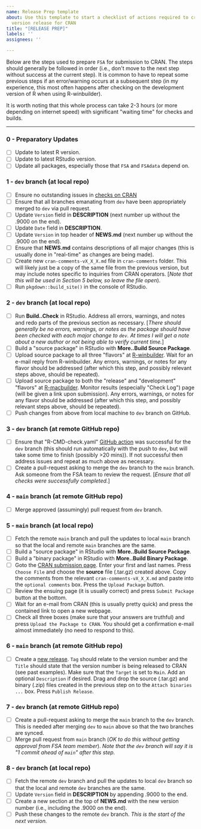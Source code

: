 ```yaml
---
name: Release Prep template
about: Use this template to start a checklist of actions required to create a new
  version release for CRAN
title: "[RELEASE PREP]"
labels: ''
assignees: ''

---
```


Below are the steps used to prepare `FSA` for submission to CRAN. The steps should generally be followed in order (i.e., don't move to the next step without success at the current step). It is common to have to repeat some previous steps if an error/warning occurs at a subsequent step (in my experience, this most often happens after checking on the development version of R when using R-winbuilder).

It is worth noting that this whole process can take 2-3 hours (or more depending on internet speed) with significant "waiting time" for checks and builds.

----

### 0 - Preparatory Updates
- [ ] Update to latest R version.
- [ ] Update to latest RStudio version.
- [ ] Update all packages, especially those that `FSA` and `FSAdata` depend on.

### 1 - `dev` branch (at local repo)
- [ ] Ensure no outstanding issues in [checks on CRAN](https://cran.r-project.org/web/checks/check_results_FSA.html)
- [ ] Ensure that all branches emanating from `dev` have been appropriately merged to `dev` via pull request.
- [ ] Update `Version` field in **DESCRIPTION** (next number up without the .9000 on the end).
- [ ] Update `Date` field in **DESCRIPTION**.
- [ ] Update `Version` in top header of **NEWS.md** (next number up without the .9000 on the end).
- [ ] Ensure that **NEWS.md** contains descriptions of all major changes (this is usually done in "real-time" as changes are being made).
- [ ] Create new `cran-comments-vX_X_X.md` file in `cran-comments` folder. This will likely just be a copy of the same file from the previous version, but may include notes specific to inquiries from CRAN operators. [*Note that this will be used in Section 5 below, so leave the file open*).
- [ ] Run `pkgdown::build_site()` in the console of RStudio.

### 2 - `dev` branch (at local repo)
- [ ] Run **Build..Check** in RStudio. Address all errors, warnings, and notes and redo parts of the previous section as necessary. [*There should generally be no errors, warnings, or notes as the package should have been checked with each major change to `dev`. At times I will get a *note* about a new author or not being able to verify current time.*]
- [ ] Build a "source package" in RStudio with **More..Build Source Package**.
- [ ] Upload source package to all three "flavors" at [R-winbuilder](https://win-builder.r-project.org/upload.aspx). Wait for an e-mail reply from R-winbuilder. Any errors, warnings, or notes for any flavor should be addressed (after which this step, and possibly relevant steps above, should be repeated).
- [ ] Upload source package to both the "release" and "development" "flavors" at [R-macbuilder](https://mac.r-project.org/macbuilder/submit.html). Monitor results (especially "Check Log") page (will be given a link upon submission). Any errors, warnings, or notes for any flavor should be addressed (after which this step, and possibly relevant steps above, should be repeated).
- [ ] Push changes from above from local machine to `dev` branch on GitHub.

### 3 - `dev` branch (at remote GitHub repo)
- [ ] Ensure that "R-CMD-check.yaml" [GitHub action](https://github.com/fishR-Core-Team/FSA/actions) was successful for the `dev` branch (this should run automatically with the push to `dev`, but will take some time to finish (possibly >20 mins)). If not successful then address issues and repeat as much above as necessary.
- [ ] Create a pull-request asking to merge the `dev` branch to the `main` branch. Ask someone from the FSA team to review the request. [*Ensure that all checks were successfully completed.*]

### 4 - `main` branch (at remote GitHub repo)
- [ ] Merge approved (assumingly) pull request from `dev` branch.

### 5 - `main` branch (at local repo)
- [ ] Fetch the remote `main` branch and pull the updates to local `main` branch so that the local and remote `main` branches are the same.
- [ ] Build a "source package" in RStudio with **More..Build Source Package**.
- [ ] Build a "binary package" in RStudio with **More..Build Binary Package**.
- [ ] Goto the [CRAN submission page](https://cran.r-project.org/submit.html). Enter your first and last names. Press `Choose File` and choose the **source** file (.tar.gz) created above. Copy the comments from the relevant `cran-comments-vX_X_X.md` and paste into the `optional comments` box. Press the `Upload Package` button.
- [ ] Review the ensuing page (it is usually correct) and press `Submit Package` button at the bottom.
- [ ] Wait for an e-mail from CRAN (this is usually pretty quick) and press the contained link to open a new webpage.
- [ ] Check all three boxes (make sure that your answers are truthful) and press `Upload the Package to CRAN`. You should get a confirmation e-mail almost immediately (no need to respond to this).

### 6 - `main` branch (at remote GitHub repo)
- [ ] Create a [new release](https://github.com/fishR-Core-Team/FSA/releases). `Tag` should relate to the version number and the `Title` should state that the version number is being released to CRAN (see past examples). Make sure that the `Target` is set to `Main`. Add an optional `Description` if desired. Drag and drop the source (.tar.gz) and binary (.zip) files created in the previous step on to the `Attach binaries ...` box. Press `Publish Release`.

### 7 - `dev` branch (at remote GitHub repo)
- [ ] Create a pull-request asking to merge the `main` branch to the `dev` branch. This is needed after merging `dev` to `main` above so that the two branches are synced.
- [ ] Merge pull request from `main` branch (*OK to do this without getting approval from FSA team member*). *Note that the `dev` branch will say it is "1 commit ahead of `main`" after this step.*

### 8 - `dev` branch (at local repo)
- [ ] Fetch the remote `dev` branch and pull the updates to local `dev` branch so that the local and remote `dev` branches are the same.
- [ ] Update `Version` field in **DESCRIPTION** by appending .9000 to the end.
- [ ] Create a new section at the top of **NEWS.md**  with the new version number (i.e., including the .9000 on the end).
- [ ] Push these changes to the remote `dev` branch. *This is the start of the next version.*
